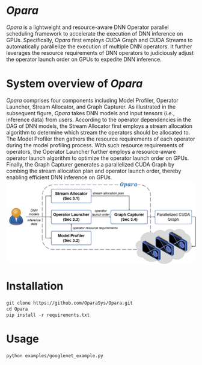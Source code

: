 # ${Opara}$

${Opara}$ is a lightweight and resource-aware DNN Operator parallel scheduling framework to accelerate the execution of DNN inference on GPUs. Specifically, ${Opara}$ first employs CUDA Graph and CUDA Streams to automatically parallelize the execution of multiple DNN operators. It further leverages the resource requirements of DNN operators to judiciously adjust the operator launch order on GPUs to expedite DNN inference.

# System overview of ${Opara}$

${Opara}$ comprises four components including Model Profiler, Operator Launcher, Stream Allocator, and Graph Capturer. As illustrated in  the subsequent figure, ${Opara}$ takes DNN models and input tensors (i.e., inference data) from users. According to the operator dependencies in the DAG of DNN models, the Stream Allocator first employs a stream allocation algorithm to determine which stream the operators should be allocated to. The Model Profiler then gathers the resource requirements of each operator during the model profiling process. With such resource requirements of operators, the Operator Launcher further employs a resource-aware operator launch algorithm to optimize the operator launch order on GPUs. Finally, the Graph Capturer generates a parallelized CUDA Graph by combing the stream allocation plan and operator launch order, thereby enabling efficient DNN inference on GPUs.
![overview](/figures/overview.png)

# Installation

```shell
git clone https://github.com/OparaSys/Opara.git
cd Opara
pip install -r requirements.txt
```

# Usage

```shell
python examples/googlenet_example.py
```
